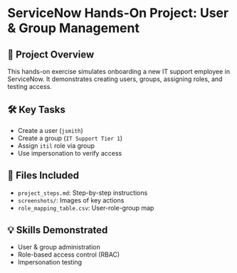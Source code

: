 # ServiceNow Hands-On Project: User & Group Management

## 📌 Project Overview
This hands-on exercise simulates onboarding a new IT support employee in ServiceNow. It demonstrates creating users, groups, assigning roles, and testing access.

## 🛠️ Key Tasks
- Create a user (`jsmith`)
- Create a group (`IT Support Tier 1`)
- Assign `itil` role via group
- Use impersonation to verify access

## 📁 Files Included
- `project_steps.md`: Step-by-step instructions
- `screenshots/`: Images of key actions
- `role_mapping_table.csv`: User-role-group map

## 💡 Skills Demonstrated
- User & group administration
- Role-based access control (RBAC)
- Impersonation testing

